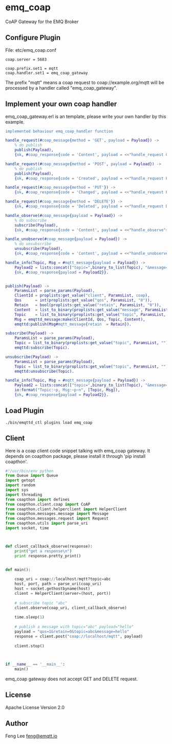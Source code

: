 
emq_coap
========

CoAP Gateway for the EMQ Broker

Configure Plugin
----------------

File: etc/emq_coap.conf

```
coap.server = 5683

coap.prefix.set1 = mqtt
coap.handler.set1 = emq_coap_gateway
```

The prefix "mqtt" means a coap request to coap://example.org/mqtt will be processed by a handler called "emq_coap_gateway". 

## Implement your own coap handler

emq_coap_gateway.erl is an template, please write your own handler by this example.

```erlang
implemented behaviour emq_coap_handler function

handle_request(#coap_message{method = 'GET', payload = Payload}) ->
    % do publish
    publish(Payload),
    {ok, #coap_response{code = 'Content', payload = <<"handle_request GET">>}};

handle_request(#coap_message{method = 'POST', payload = Payload}) ->
    % do publish
    publish(Payload),
    {ok, #coap_response{code = 'Created', payload = <<"handle_request POST">>}};

handle_request(#coap_message{method = 'PUT'}) ->
    {ok, #coap_response{code = 'Changed', payload = <<"handle_request PUT">>}};

handle_request(#coap_message{method = 'DELETE'}) ->
    {ok, #coap_response{code = 'Deleted', payload = <<"handle_request DELETE">>}}.

handle_observe(#coap_message{payload = Payload}) ->
    % do subscribe
    subscribe(Payload),
    {ok, #coap_response{code = 'Content', payload = <<"handle_observe">>}}.

handle_unobserve(#coap_message{payload = Payload}) ->
    % do unsubscribe
    unsubscribe(Payload),
    {ok, #coap_response{code = 'Content', payload = <<"handle_unobserve">>}}.

handle_info(Topic, Msg = #mqtt_message{payload = Payload}) ->
    Payload2 = lists:concat(["topic=",binary_to_list(Topic), "&message=", binary_to_list(Payload)]),
    {ok, #coap_response{payload = Payload2}}.


publish(Payload) ->
    ParamsList = parse_params(Payload),
    ClientId = proplists:get_value("client", ParamsList, coap),
    Qos      = int(proplists:get_value("qos", ParamsList, "0")),
    Retain   = bool(proplists:get_value("retain", ParamsList, "0")),
    Content  = list_to_binary(proplists:get_value("message", ParamsList, "")),
    Topic    = list_to_binary(proplists:get_value("topic", ParamsList, "")),
    Msg = emqttd_message:make(ClientId, Qos, Topic, Content),
    emqttd:publish(Msg#mqtt_message{retain  = Retain}).

subscribe(Payload) ->
    ParamsList = parse_params(Payload),
    Topic = list_to_binary(proplists:get_value("topic", ParamsList, "")),
    emqttd:subscribe(Topic).

unsubscribe(Payload) ->
    ParamsList = parse_params(Payload),
    Topic = list_to_binary(proplists:get_value("topic", ParamsList, "")),
    emqttd:unsubscribe(Topic).

handle_info(Topic, Msg = #mqtt_message{payload = Payload}) ->
    Payload2 = lists:concat(["topic=",binary_to_list(Topic), "&message=", binary_to_list(Payload)]),
    io:format("Topic:~p, Msg:~p~n", [Topic, Msg]),
    {ok, #coap_response{payload = Payload2}}.

```

Load Plugin
-----------

```
./bin/emqttd_ctl plugins load emq_coap
```

## Client
Here is a coap client code snippet talking with emq_coap gateway. It depends on coapthon package, please install it through 'pip install coapthon'.  
```python
#!/usr/bin/env python
from Queue import Queue
import getopt
import random
import sys
import threading
from coapthon import defines
from coapthon.client.coap import CoAP
from coapthon.client.helperclient import HelperClient
from coapthon.messages.message import Message
from coapthon.messages.request import Request
from coapthon.utils import parse_uri
import socket, time



def client_callback_observe(response):
    print("get a response\n")
    print response.pretty_print()


def main():
    
    coap_uri = coap://localhost/mqtt?topic=abc
    host, port, path = parse_uri(coap_uri)
    host = socket.gethostbyname(host)
    client = HelperClient(server=(host, port))
    
    # subscribe topic "abc"
    client.observe(coap_uri, client_callback_observe)
        
    time.sleep(1)
    
    # publish a message with topic="abc" payload="hello"
    payload = "qos=1&retain=0&topic=abc&message=hello"
    response = client.post("coap://localhost/mqtt", payload)
    
    client.stop()
    


if __name__ == '__main__':
    main()
```

emq_coap gateway does not accept GET and DELETE request.

License
-------

Apache License Version 2.0

Author
------

Feng Lee <feng@emqtt.io>

